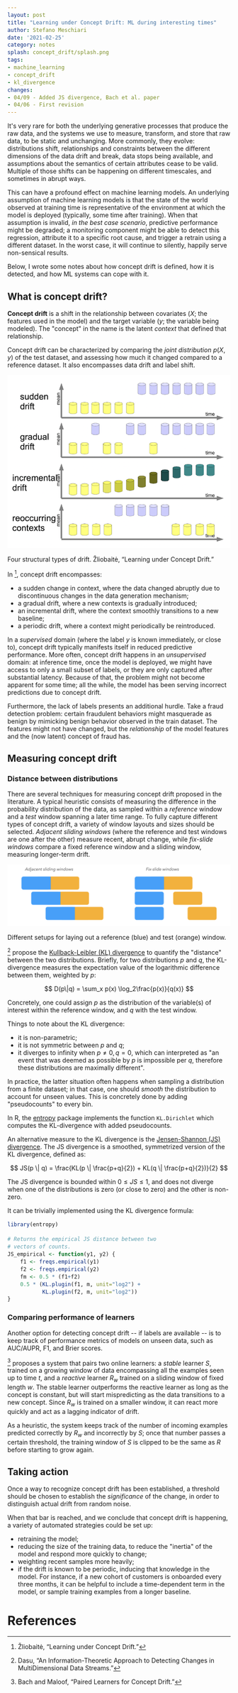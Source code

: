 ```yaml
---
layout: post
title: "Learning under Concept Drift: ML during interesting times"
author: Stefano Meschiari
date: '2021-02-25'
category: notes
splash: concept_drift/splash.png
tags:
- machine_learning
- concept_drift
- kl_divergence
changes:
- 04/09 - Added JS divergence, Bach et al. paper
- 04/06 - First revision
---
```

It's very rare for both the underlying generative processes that produce the <span class="with-tooltip" data-tooltip="server accesses, yearly sales, movie ratings, ...">raw data</span>, and the <span class="with-tooltip" data-tooltip="APIs, software, cloud services, ...">systems</span> we use to measure, transform, and store that raw data, to be static and unchanging. More commonly, they evolve: distributions shift, relationships and constraints between the different dimensions of the data drift and break, data stops being available, and assumptions about the semantics of certain attributes cease to be valid. Multiple of those shifts can be happening on different timescales, and sometimes in abrupt ways.

This can have a profound effect on machine learning models. An underlying assumption of machine learning models is that the state of the world observed at training time is representative of the environment at which the model is deployed (typically, some time after training). When that assumption is invalid, *in the best case scenario*, predictive performance might be degraded; a monitoring component might be able to detect this regression, attribute it to a specific root cause, and trigger a retrain using a different dataset. In the worst case, it will continue to silently, happily serve non-sensical results.

<!--more-->

Below, I wrote some notes about how concept drift is defined, how it is detected, and how ML systems can cope with it.

## What is concept drift?
**Concept drift** is a shift in the relationship between covariates ($X$; the features used in the model) and the target variable ($y$; the variable being modeled). The "concept" in the name is the latent *context* that defined that relationship.

Concept drift can be characterized by comparing the *joint distribution* $p(X, y)$ of the test dataset, and assessing how much it changed compared to a reference dataset. It also encompasses <span data-tooltip="i.e. changing p(X)">data drift</span> and <span data-tooltip="i.e. changing p(y)">label shift</span>.

![types of drift](/img/blog/concept_drift/types_of_drift.png)
<div class="caption">Four structural types of drift. Žliobaitė, “Learning under Concept Drift.”</div>

 In [^zliobaite], concept drift encompasses:
 * a sudden change in context, where the data changed abruptly due to discontinuous changes in the data generation mechanism;
 * a gradual drift, where a new contexts is gradually introduced;
 * an incremental drift, where the context smoothly transitions to a new baseline;
 * a periodic drift, where a context might periodically be reintroduced.

In a *supervised* domain (where the label $y$ is known immediately, or close to), concept drift typically manifests itself in reduced predictive performance. More often, concept drift happens in an *unsupervised* domain: at inference time, once the model is deployed, we might have access to only a small subset of labels, or they are only captured after substantial latency. Because of that, the problem might not become apparent for some time; all the while, the model has been serving incorrect predictions due to concept drift.

Furthermore, the lack of labels presents an additional hurdle. Take a fraud detection problem: certain fraudulent behaviors might masquerade as benign by mimicking benign behavior observed in the train dataset. The features might not have changed, but the *relationship* of the model features and the (now latent) concept of fraud has.

## Measuring concept drift

### Distance between distributions
There are several techniques for measuring concept drift proposed in the literature. A typical heuristic consists of measuring the difference in the probability distribution of the data, as sampled within a *reference* window and a *test* window spanning a later time range. To fully capture different types of concept drift, a variety of window layouts and sizes should be selected. *Adjacent sliding windows* (where the reference and test windows are one after the other) measure recent, abrupt change, while *fix-slide windows* compare a fixed reference window and a sliding window, measuring longer-term drift.

![Two different setups for windows](/img/blog/concept_drift/windows.png)
<div class="caption">Different setups for laying out a reference (blue) and test (orange) window.</div>

[^dasu] propose the [Kullback-Leibler (KL) divergence](https://en.wikipedia.org/wiki/Kullback–Leibler_divergence) to quantify the "distance" between the two distributions. Briefly, for two distributions $p$ and $q$, the KL-divergence measures the expectation value of the logarithmic difference between them, weighted by $p$:

$$
D(p\|q) = \sum_x p(x) \log_2\frac{p(x)}{q(x)}
$$

Concretely, one could assign $p$ as the distribution of the variable(s) of interest within the reference window, and $q$ with the test window.

Things to note about the KL divergence:
* it is non-parametric;
* it is not symmetric between $p$ and $q$;
* it diverges to infinity when $p \neq 0, q = 0$, which can interpreted as "an event that was deemed as possible by $p$ is impossible per $q$, therefore these distributions are maximally different".

In practice, the latter situation often happens when sampling a distribution from a finite dataset; in that case, one should *smooth* the distribution to account for unseen values. This is concretely done by adding "pseudocounts" to every bin.

In R, the [entropy](https://www.rdocumentation.org/packages/entropy/versions/1.2.1/topics/entropy.Dirichlet) package implements the function `KL.Dirichlet` which computes the KL-divergence with added pseudocounts.

An alternative measure to the KL divergence is the [Jensen-Shannon (JS) divergence](https://en.wikipedia.org/wiki/Jensen–Shannon_divergence). The JS divergence is a smoothed, symmetrized version of the KL divergence, defined as:

$$
JS(p \| q) = \frac{KL(p \| \frac{p+q}{2}) + KL(q \| \frac{p+q}{2})}{2}
$$

The JS divergence is bounded within $0 \leq JS \leq 1$, and does not diverge when one of the distributions is zero (or close to zero) and the other is non-zero.

It can be trivially implemented using the KL divergence formula:

```r
library(entropy)

# Returns the empirical JS distance between two
# vectors of counts.
JS_empirical <- function(y1, y2) {
    f1 <- freqs.empirical(y1)
    f2 <- freqs.empirical(y2)
    fm <- 0.5 * (f1+f2)
    0.5 * (KL.plugin(f1, m, unit="log2") +
           KL.plugin(f2, m, unit="log2"))
}
```

### Comparing performance of learners
Another option for detecting concept drift -- if labels are available -- is to keep track of performance metrics of models on unseen data, such as AUC/AUPR, F1, and Brier scores.

[^bach] proposes a system that pairs two online learners: a *stable* learner $S$, trained on a growing window of data encompassing all the examples seen up to time $t$, and a *reactive* learner $R_w$ trained on a sliding window of fixed length $w$. The stable learner outperforms the reactive learner as long as the concept is constant, but will start mispredicting as the data transitions to a new concept. Since $R_w$ is trained on a smaller window, it can react more quickly and act as a lagging indicator of drift.

As a heuristic, the system keeps track of the number of incoming examples predicted correctly by $R_w$ and incorrectly by $S$; once that number passes a certain threshold, the training window of $S$ is clipped to be the same as $R$ before starting to grow again.

## Taking action
Once a way to recognize concept drift has been established, a threshold should be chosen to establish the *significance* of the change, in order to distinguish actual drift from random noise.

When that bar is reached, and we conclude that concept drift is happening, a variety of automated strategies could be set up:

* retraining the model;
* reducing the size of the training data, to reduce the "inertia" of the model and respond more quickly to change;
* weighting recent samples more heavily;
* if the drift is known to be periodic, inducing that knowledge in the model. For instance, if a new cohort of customers is onboarded every three months, it can be helpful to include a time-dependent term in the model, or sample training examples from a longer baseline.

# References
[^zliobaite]: Žliobaitė, “Learning under Concept Drift.”
[^dasu]: Dasu, “An Information-Theoretic Approach to Detecting Changes in MultiDimensional Data Streams.”
[^bach]: Bach and Maloof, “Paired Learners for Concept Drift.”